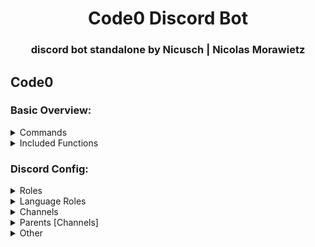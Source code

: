 <h1 align="center">Code0 Discord Bot</h1>
<h3 align="center">discord bot standalone by Nicusch | Nicolas Morawietz</h3>

## Code0

### Basic Overview:

<details>
  <summary>Commands</summary>

  1. open-contributor
  2. ticket

</details>

<details>
<summary>Included Functions</summary>

</details>

### Discord Config:

<details>
  <summary>Roles</summary>

  1. placeholder
  2. placeholder

</details>

<details>
<summary>Language Roles</summary>

  1. placeholder
  2. placeholder

</details>

<details>
<summary>Channels</summary>

  1. placeholder
  2. placeholder

</details>

<details>
<summary>Parents [Channels]</summary>

  1. placeholder
  2. placeholder

</details>

<details>
<summary>Other</summary>

  1. placeholder
  2. placeholder

</details>